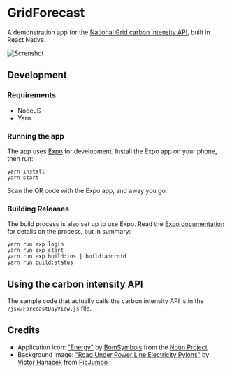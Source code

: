 # GridForecast

A demonstration app for the [National Grid carbon intensity API](http://carbonintensity.org.uk/), built in React Native.

![Screnshot](https://user-images.githubusercontent.com/3565/30617245-12806b52-9d8d-11e7-8125-68398aedd521.png)

## Development

### Requirements

* NodeJS
* Yarn

### Running the app

The app uses [Expo](http://expo.io/) for development. Install the Expo app on your phone, then run:

```
yarn install
yarn start
```

Scan the QR code with the Expo app, and away you go.

### Building Releases

The build process is also set up to use Expo. Read the [Expo documentation](https://docs.expo.io/versions/latest/guides/building-standalone-apps.html) for details on the process, but in summary:

```
yarn run exp login
yarn run exp start
yarn run exp build:ios | build:android
yarn run build:status
```

## Using the carbon intensity API

The sample code that actually calls the carbon intensity API is in the `/jsx/ForecastDayView.js` file.

## Credits

* Application icon: ["Energy"](https://thenounproject.com/korawan_m/collection/green-energy-ecology/?i=1014183) by [BomSymbols](https://thenounproject.com/korawan_m/) from the [Noun Project](https://thenounproject.com/)
* Background image: ["Road Under Power Line Electricity Pylons"](https://picjumbo.com/road-under-power-line-electricity-pylons/) by [Victor Hanacek](https://picjumbo.com/about-viktor-hanacek/) from [PicJumbo](https://picjumbo.com/)
